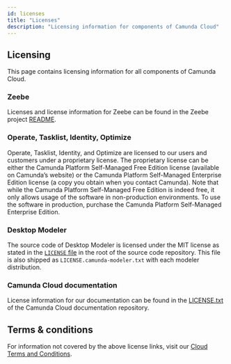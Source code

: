 ```yaml
---
id: licenses
title: "Licenses"
description: "Licensing information for components of Camunda Cloud"
---
```


## Licensing

This page contains licensing information for all components of Camunda Cloud.

### Zeebe

Licenses and license information for Zeebe can be found in the Zeebe project [README](https://github.com/camunda-cloud/zeebe#license).

### Operate, Tasklist, Identity, Optimize

Operate, Tasklist, Identity, and Optimize are licensed to our users and customers under a proprietary license. The proprietary license can be either the Camunda Platform Self-Managed Free Edition license (available on Camunda’s website) or the Camunda Platform Self-Managed Enterprise Edition license (a copy you obtain when you contact Camunda). Note that while the Camunda Platform Self-Managed Free Edition is indeed free, it only allows usage of the software in non-production environments. To use the software in production, purchase the Camunda Platform Self-Managed Enterprise Edition.

### Desktop Modeler

The source code of Desktop Modeler is licensed under the MIT license as stated in the [`LICENSE` file](https://github.com/camunda/camunda-modeler/blob/master/LICENSE) in the root of the source code repository. This file is also shipped as `LICENSE.camunda-modeler.txt` with each modeler distribution.

### Camunda Cloud documentation

License information for our documentation can be found in the [LICENSE.txt](https://github.com/camunda-cloud/camunda-cloud-documentation/blob/master/LICENSE.txt) of the Camunda Cloud documentation repository.

## Terms & conditions

For information not covered by the above license links, visit our [Cloud Terms and Conditions](https://camunda.com/legal/terms/cloud-terms-and-conditions/).

